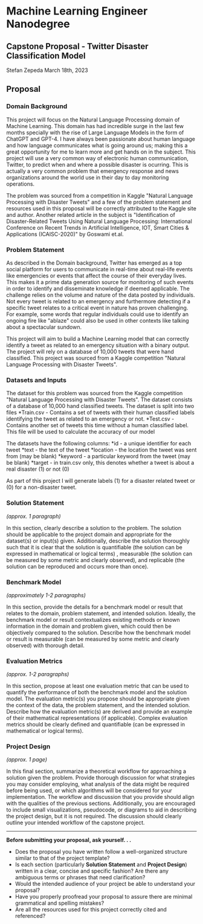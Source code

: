 # Machine Learning Engineer Nanodegree
## Capstone Proposal - Twitter Disaster Classification Model
Stefan Zepeda 
March 18th, 2023

## Proposal

### Domain Background

This project will focus on the Natural Language Processing domain of Machine Learning. This domain has had incredible surge in the last few months specially with the rise of Large Language Models in the form of ChatGPT and GPT-4. I have always been passionate about human language and how language communicates what is going around us; making this a great opportunity for me to learn more and get hands on in the subject. This project will use a very common way of electronic human communication, Twitter, to predict when and where a possible disaster is ocurring. This is actually a very common problem that emergency response and news organizations around the world use in their day to day monitoring operations. 

The problem was sourced from a competition in Kaggle "Natural Language Processing with Disaster Tweets" and a few of the problem statement and resources used in this proposal will be correctly attributed to the Kaggle site and author. Another related article in the subject is "Identification of Disaster-Related Tweets Using Natural Language Processing: International Conference on Recent Trends in Artificial Intelligence, IOT, Smart Cities & Applications (ICAISC-2020)" by Goswami et.al.


### Problem Statement

As described in the Domain background, Twitter has emerged as a top social platform for users to communicate in real-time about real-life events like emergencies or events that affect the course of their everyday lives. This makes it a prime data generation source for monitoring of such events in order to identify and disseminate knowledge if deemed applicable. The challenge relies on the volume and nature of the data posted by individuals. Not every tweet is related to an emergency and furthermore detecting if a specific tweet relates to a critical event in nature has proven challenging. For example, some words that regular individuals could use to identify an ongoing fire like "ablaze" could also be used in other contexts like talking about a spectacular sundown. 

This project will aim to build a Machine Learning model that can correctly identify a tweet as related to an emergency situation with a binary output. The project will rely on a database of 10,000 tweets that were hand classified. This project was sourced from a Kaggle competition "Natural Language Processing with Disaster Tweets". 

### Datasets and Inputs

The dataset for this problem was sourced from the Kaggle competition "Natural Language Processing with Disaster Tweets". The dataset consists of a database of 10,000 hand classified tweets. The dataset is split into two files
*Train.csv - Contains a set of tweets with their human classified labels identifying the tweet as related to an emergency or not.
*Test.csv - Contains another set of tweets this time without a human classified label. This file will be used to calculate the accuracy of our model

The datasets have the following columns:
*id - a unique identifier for each tweet
*text - the text of the tweet
*location - the location the tweet was sent from (may be blank)
*keyword - a particular keyword from the tweet (may be blank)
*target - in train.csv only, this denotes whether a tweet is about a real disaster (1) or not (0)

As part of this project I will generate labels (1) for a disaster related tweet or (0) for a non-disaster tweet.

### Solution Statement
_(approx. 1 paragraph)_

In this section, clearly describe a solution to the problem. The solution should be applicable to the project domain and appropriate for the dataset(s) or input(s) given. Additionally, describe the solution thoroughly such that it is clear that the solution is quantifiable (the solution can be expressed in mathematical or logical terms) , measurable (the solution can be measured by some metric and clearly observed), and replicable (the solution can be reproduced and occurs more than once).

### Benchmark Model
_(approximately 1-2 paragraphs)_

In this section, provide the details for a benchmark model or result that relates to the domain, problem statement, and intended solution. Ideally, the benchmark model or result contextualizes existing methods or known information in the domain and problem given, which could then be objectively compared to the solution. Describe how the benchmark model or result is measurable (can be measured by some metric and clearly observed) with thorough detail.

### Evaluation Metrics
_(approx. 1-2 paragraphs)_

In this section, propose at least one evaluation metric that can be used to quantify the performance of both the benchmark model and the solution model. The evaluation metric(s) you propose should be appropriate given the context of the data, the problem statement, and the intended solution. Describe how the evaluation metric(s) are derived and provide an example of their mathematical representations (if applicable). Complex evaluation metrics should be clearly defined and quantifiable (can be expressed in mathematical or logical terms).

### Project Design
_(approx. 1 page)_

In this final section, summarize a theoretical workflow for approaching a solution given the problem. Provide thorough discussion for what strategies you may consider employing, what analysis of the data might be required before being used, or which algorithms will be considered for your implementation. The workflow and discussion that you provide should align with the qualities of the previous sections. Additionally, you are encouraged to include small visualizations, pseudocode, or diagrams to aid in describing the project design, but it is not required. The discussion should clearly outline your intended workflow of the capstone project.

-----------

**Before submitting your proposal, ask yourself. . .**

- Does the proposal you have written follow a well-organized structure similar to that of the project template?
- Is each section (particularly **Solution Statement** and **Project Design**) written in a clear, concise and specific fashion? Are there any ambiguous terms or phrases that need clarification?
- Would the intended audience of your project be able to understand your proposal?
- Have you properly proofread your proposal to assure there are minimal grammatical and spelling mistakes?
- Are all the resources used for this project correctly cited and referenced?
